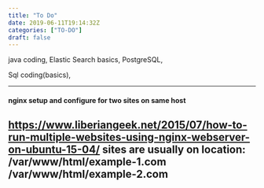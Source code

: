 ```yaml
---
title: "To Do"
date: 2019-06-11T19:14:32Z
categories: ["TO-DO"]
draft: false
---
```


java coding,
Elastic Search basics,
PostgreSQL,
 
Sql coding(basics), 

---
#### nginx setup and configure for two sites on same host
https://www.liberiangeek.net/2015/07/how-to-run-multiple-websites-using-nginx-webserver-on-ubuntu-15-04/
sites are usually on location:
/var/www/html/example-1.com
/var/www/html/example-2.com
---

